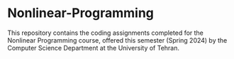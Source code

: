 # Nonlinear-Programming
This repository contains the coding assignments completed for the Nonlinear Programming course, offered this semester (Spring 2024) by the Computer Science Department at the University of Tehran.
